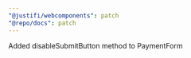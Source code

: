 ```yaml
---
"@justifi/webcomponents": patch
"@repo/docs": patch
---
```


Added disableSubmitButton method to PaymentForm
